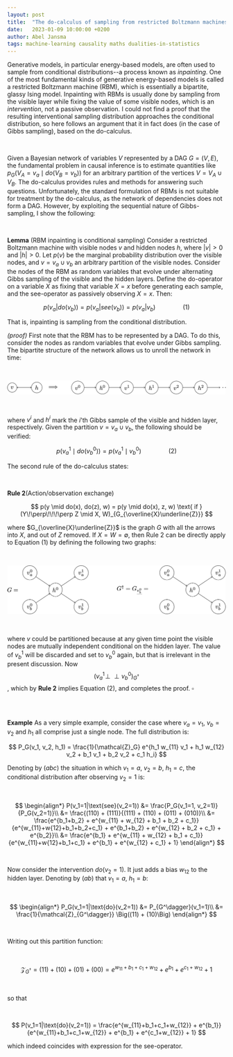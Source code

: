 ```yaml
---
layout: post
title:  "The do-calculus of sampling from restricted Boltzmann machines"
date:   2023-01-09 10:00:00 +0200
author: Abel Jansma
tags: machine-learning causality maths dualities-in-statistics
---
```



Generative models, in particular energy-based models, are often used to sample from conditional distributions--a process known as *inpainting*. One of the most fundamental kinds of generative energy-based models is called a restricted Boltzmann machine (RBM), which is essentially a bipartite, glassy Ising model. Inpainting with RBMs is usually done by sampling from the visible layer while fixing the value of some visible nodes, which is an *intervention*, not a passive observation. I could not find a proof that the resulting interventional sampling distribution approaches the conditional distribution, so here follows an argument that it in fact does (in the case of Gibbs sampling), based on the do-calculus. 

<br>


Given a Bayesian network of variables $V$ represented by a DAG $G = (V, E)$, the fundamental problem in causal inference is to estimate quantities like $p_G\left(V_A=v_a \mid do(V_B=v_b)\right)$ for an arbitrary partition of the vertices $V = V_A \cup V_B$. The do-calculus provides rules and methods for answering such questions. Unfortunately, the standard formulation of RBMs is not suitable for treatment by the do-calculus, as the network of dependencies does not form a DAG. However, by exploiting the sequential nature of Gibbs-sampling, I show the following:


<br>

**Lemma** (RBM inpainting is conditional sampling) 
Consider a restricted Boltzmann machine with visible nodes $v$ and hidden nodes $h$, where $|v|>0$ and $|h|>0$. Let $p(v)$ be the marginal probability distribution over the visible nodes, and $v = v_a \cup v_b$ an arbitrary partition of the visible nodes. Consider the nodes of the RBM as random variables that evolve under alternating Gibbs sampling of the visible and the hidden layers. Define the do-operator on a variable $X$ as fixing that variable $X=x$ before generating each sample, and the see-operator as passively observing $X=x$. Then:

$$
    p(v_a | do(v_b)) = p(v_a | see(v_b)) = p(v_a | v_b)~~~~~~~~~~~~~~~~ (1)
$$

That is, inpainting is sampling from the conditional distribution. 

*(proof)*
First note that the RBM has to be represented by a DAG. To do this, consider the nodes as random variables that evolve under Gibbs sampling. The bipartite structure of the network allows us to unroll the network in time:

<br>

![](/assets/blogPics/unrolled.png)

<br>

where $v^i$ and $h^i$ mark the $i$'th Gibbs sample of the visible and hidden layer, respectively. Given the partition $v = v_a \cup v_b$, the following should be verified:

$$
    p(v^1_a \mid do(v^0_b)) = p(v^1_a \mid v^0_b) ~~~~~~~~~~~~~~~~ (2)
$$

The second rule of the do-calculus states:

<br>

**Rule 2**(Action/observation exchange)


$$
    p(y \mid do(x), do(z), w) = p(y \mid do(x), z, w) \text{ if } (Y\!\perp\!\!\!\perp Z \mid X, W)_{G_{\overline{X}\underline{Z}}}
$$


where $G_{\overline{X}\underline{Z}}$ is the graph $G$ with all the arrows into $X$, and out of $Z$ removed. If $X=W=\emptyset$, then Rule 2 can be directly apply to Equation (1) by defining the following two graphs:

<br>

![](/assets/blogPics/interventionGraphs.png)

<br>

where $v$ could be partitioned because at any given time point the visible nodes are mutually independent conditional on the hidden layer. The value of $v_b^1$ will be discarded and set to $v_b^0$ again, but that is irrelevant in the present discussion. Now 
$$
(v_a^1 \!\perp\!\!\!\perp v_b^0)_{G^\dagger}
$$, which by **Rule 2** implies Equation (2), and completes the proof. $\square$




<br>


<br>




**Example** As a very simple example, consider the case where $v_a=v_1$, $v_b=v_2$ and $h_1$ all comprise just a single node. The full distribution is:


$$
    P_G(v_1, v_2, h_1) = \frac{1}{\mathcal{Z}_G} e^{h_1 w_{11} v_1 + h_1 w_{12} v_2 + b_1 v_1 + b_2 v_2 + c_1 h_i}
$$


Denoting by $(abc)$ the situation in which $v_1=a, ~v_2=b, ~h_1=c$, the conditional distribution after observing $v_2=1$ is:

<br>

$$
\begin{align*}
    P(v_1=1|\text{see}(v_2=1)) &= \frac{P_G(v_1=1, v_2=1)}{P_G(v_2=1)}\\
    &= \frac{(110) + (111)}{(111) + (110) + (011) + (010)}\\
    &= \frac{e^{b_1+b_2} + e^{w_{11} + w_{12} + b_1 + b_2 + c_1}}{e^{w_{11}+w{12}+b_1+b_2+c_1} + e^{b_1+b_2} + e^{w_{12} + b_2 + c_1} + e^{b_2}}\\
    &= \frac{e^{b_1} + e^{w_{11} + w_{12} + b_1  + c_1}}{e^{w_{11}+w{12}+b_1+c_1} + e^{b_1} + e^{w_{12}  + c_1} + 1} 
\end{align*}
$$

<br>

Now consider the intervention $do(v_2=1)$. It just adds a bias $w_{12}$ to the hidden layer. Denoting by $(ab)$ that $v_1=a, ~h_1=b$:

<br>

$$
\begin{align*}
    P_G(v_1=1|\text{do}(v_2=1)) &= P_{G^\dagger}(v_1=1)\\
        &= \frac{1}{\mathcal{Z}_{G^\dagger}} \Big((11) + (10)\Big) 
\end{align*}
$$

<br>

Writing out this partition function:

<br>

$$
    \mathcal{Z}_{G^\dagger} = (11) + (10) + (01) + (00)
    = e^{w_{11}+b_1+c_1+w_{12}} + e^{b_1} + e^{c_1+w_{12}} + 1
$$

<br>

so that

<br>

$$
    P(v_1=1|\text{do}(v_2=1)) = \frac{e^{w_{11}+b_1+c_1+w_{12}} + e^{b_1}}{e^{w_{11}+b_1+c_1+w_{12}} + e^{b_1} + e^{c_1+w_{12}} + 1}
$$

which indeed coincides with expression for the see-operator. 
